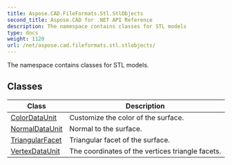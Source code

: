 ```yaml
---
title: Aspose.CAD.FileFormats.Stl.StlObjects
second_title: Aspose.CAD for .NET API Reference
description: The namespace contains classes for STL models
type: docs
weight: 1120
url: /net/aspose.cad.fileformats.stl.stlobjects/
---
```

The namespace contains classes for STL models.

## Classes

| Class | Description |
| --- | --- |
| [ColorDataUnit](./colordataunit/) | Customize the color of the surface. |
| [NormalDataUnit](./normaldataunit/) | Normal to the surface. |
| [TriangularFacet](./triangularfacet/) | Triangular facet of the surface. |
| [VertexDataUnit](./vertexdataunit/) | The coordinates of the vertices triangle facets. |



